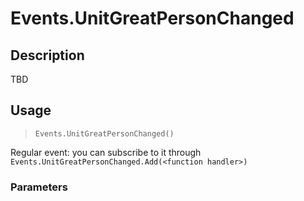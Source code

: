 # Events.UnitGreatPersonChanged
## Description
TBD

## Usage
> `Events.UnitGreatPersonChanged()`

Regular event: you can subscribe to it through `Events.UnitGreatPersonChanged.Add(<function handler>)`

### Parameters
